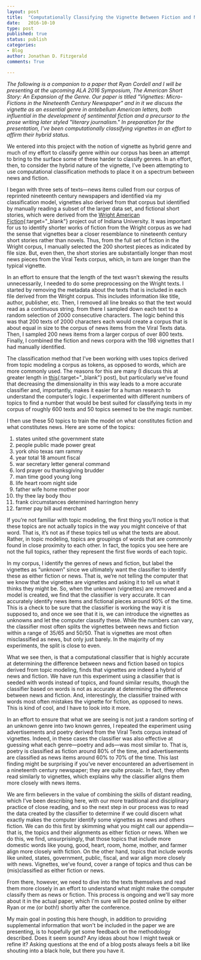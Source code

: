 ```yaml
---
layout: post
title:  "Computationally Classifying the Vignette Between Fiction and News"
date:   2016-10-10
type: post
published: true
status: publish
categories:
- Blog
author: Jonathan D. Fitzgerald
comments: True

---
```


_The following is a companion to a paper that Ryan Cordell and I will be presenting at the upcoming ALA 2016 Symposium, The American Short Story: An Expansion of the Genre. Our paper is titled "Vignettes: Micro-Fictions in the Nineteenth Century Newspaper" and in it we discuss the vignette as an essential genre in antebellum American letters, both influential in the development of sentimental fiction and a precursor to the prose writing later styled "literary journalism." In preparation for the presentation, I've been computationally classifying vignettes in an effort to affirm their hybrid status._

We entered into this project with the notion of vignette as hybrid genre and much of my effort to classify genre within our corpus has been an attempt to bring to the surface some of these harder to classify genres. In an effort, then, to consider the hybrid nature of the vignette, I’ve been attempting to use computational classification methods to place it on a spectrum between news and fiction.

<!--more-->

I began with three sets of texts—news items culled from our corpus of reprinted nineteenth century newspapers and identified via my classification model, vignettes also derived from that corpus but identified by manually reading a subset of the larger data set, and fictional short stories, which were derived from the [Wright American Fiction](http://webapp1.dlib.indiana.edu/TEIgeneral/projectinfo.do?brand=wright){:target="_blank"} project out of Indiana University. It was important for us to identify shorter works of fiction from the Wright corpus as we had the sense that vignettes bear a closer resemblance to nineteenth century short stories rather than novels. Thus, from the full set of fiction in the Wright corpus, I manually selected the 200 shortest pieces as indicated by file size. But, even then, the short stories are substantially longer than most news pieces from the Viral Texts corpus, which, in turn are longer than the typical vignette.

In an effort to ensure that the length of the text wasn’t skewing the results unnecessarily, I needed to do some preprocessing on the Wright texts. I started by removing the metadata about the texts that is included in each file derived from the Wright corpus. This includes information like title, author, publisher, etc. Then, I removed all line breaks so that the text would read as a continuous string. from there I sampled down each text to a random selection of 2000 consecutive characters. The logic behind this was that 200 texts of 2000 characters each would create a corpus that is about equal in size to the corpus of news items from the Viral Texts data. Then, I sampled 200 news items from a larger corpus of over 800 texts. Finally, I combined the fiction and news corpora with the 198 vignettes that I had manually identified.

The classification method that I’ve been working with uses topics derived from topic modeling a corpus as tokens, as opposed to words, which are more commonly used. The reasons for this are many (I discuss this at greater length in [this](http://jonathandfitzgerald.com/blog/2016/07/13/keystone-paper.html){:target="_blank"} post), but particularly we’ve found that decreasing the dimensionality in this way leads to a more accurate classifier and, importantly, makes it easier for a human research to understand the computer’s logic. I experimented with different numbers of topics to find a number that would be best suited for classifying texts in my corpus of roughly 600 texts and 50 topics seemed to be the magic number.

I then use these 50 topics to train the model on what constitutes fiction and what constitutes news. Here are some of the topics:

1. states united sthe government state
2. people public made power great 
3. york ohio texas ram rammy 
4. year total 18 amount fiscal 
5. war secretary letter general command 
6. lord prayer ou thanksgiving brudder 
7. man time good young long 
8. life heart room night side 
9. father wife home mother poor 
10. thy thee lay body thou 
11. frank circumstances determined harrington henry 
12. farmer pay bill aud merchant

If you’re not familiar with topic modeling, the first thing you’ll notice is that these topics are not actually topics in the way you might conceive of that word. That is, it’s not as if these topics tell us what the texts are about. Rather, in topic modeling, topics are groupings of words that are commonly found in close proximity to each other. In fact, the topics you see here are not the full topics, rather they represent the first five words of each topic. 

In my corpus, I identify the genres of news and fiction, but label the vignettes as “unknown” since we ultimately want the classifier to identify these as either fiction or news. That is, we’re not telling the computer that we know that the vignettes are vignettes and asking it to tell us what it thinks they might be. So, when the unknown (vignettes) are removed and a model is created, we find that the classifier is very accurate. It can accurately identify news items and fictional pieces around 90% of the time. This is a check to be sure that the classifier is working the way it is supposed to, and once we see that it is, we can introduce the vignettes as unknowns and let the computer classify these. While the numbers can vary, the classifier most often splits the vignettes between news and fiction within a range of 35/65 and 50/50. That is vignettes are most often misclassified as news, but only just barely. In the majority of my experiments, the split is close to even.

What we see then, is that a computational classifier that is highly accurate at determining the difference between news and fiction based on topics derived from topic modeling, finds that vignettes are indeed a hybrid of news and fiction. We have run this experiment using a classifier that is seeded with words instead of topics, and found similar results, though the classifier based on words is not as accurate at determining the difference between news and fiction. And, interestingly, the classifier trained with words most often mistakes the vignette for fiction, as opposed to news. This is kind of cool, and I have to look into it more.

In an effort to ensure that what we are seeing is not just a random sorting of an unknown genre into two known genres, I repeated the experiment using advertisements and poetry derived from the Viral Texts corpus instead of vignettes. Indeed, in these cases the classifier was also effective at guessing what each genre—poetry and ads—was most similar to. That is, poetry is classified as fiction around 80% of the time, and advertisements are classified as news items around 60% to 70% of the time. This last finding might be surprising if you’ve never encountered an advertisement in a nineteenth century newspaper; they are quite prosaic. In fact, they often read similarly to vignettes, which explains why the classifier aligns them more closely with news items.

We are firm believers in the value of combining the skills of distant reading, which I’ve been describing here, with our more traditional and disciplinary practice of close reading, and so the next step in our process was to read the data created by the classifier to determine if we could discern what exactly makes the computer identify some vignettes as news and others fiction. We can do this first by skimming what you might call our appendix—that is, the topics and their alignments as either fiction or news. When we do this, we find, unsurprisingly, that those topics that include more domestic words like young, good, heart, room, home, mother, and farmer align more closely with fiction. On the other hand, topics that include words like united, states, government, public, fiscal, and war align more closely with news. Vignettes, we’ve found, cover a range of topics and thus can be (mis)classified as either fiction or news.

From there, however, we need to dive into the texts themselves and read them more closely in an effort to understand what might make the computer classify them as news or fiction. This process is ongoing and we'll say more about it in the actual paper, which I'm sure will be posted online by either Ryan or me (or both!) shortly after the conference.

My main goal in posting this here though, in addition to providing supplemental information that won't be included in the paper we are presenting, is to hopefully get some feedback on the methodology described. Does it seem sound? Any ideas about how I might tweak or refine it? Asking questions at the end of a blog posts always feels a bit like shouting into a black hole, but there you have it.
